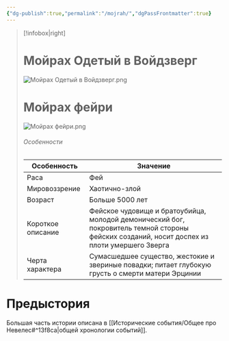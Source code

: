 ```yaml
---
{"dg-publish":true,"permalink":"/mojrah/","dgPassFrontmatter":true}
---
```


> [!infobox|right]
> # Мойрах Одетый в Войдзверг
> ![Мойрах Одетый в Войдзверг.png](/img/user/%D0%9C%D0%BE%D0%B9%D1%80%D0%B0%D1%85%20%D0%9E%D0%B4%D0%B5%D1%82%D1%8B%D0%B9%20%D0%B2%20%D0%92%D0%BE%D0%B9%D0%B4%D0%B7%D0%B2%D0%B5%D1%80%D0%B3.png)
> # Мойрах фейри
> ![Мойрах фейри.png](/img/user/%D0%9C%D0%BE%D0%B9%D1%80%D0%B0%D1%85%20%D1%84%D0%B5%D0%B9%D1%80%D0%B8.png)
> ###### Особенности
> | Особенность | Значение |
> | ---- | ---- |
> | Раса | Фей|
> | Мировоззрение | Хаотично-злой |
> | Возраст |Больше 5000 лет|
> | Короткое описание |Фейское чудовище и братоубийца, молодой демонический бог, покровитель темной стороны фейских созданий, носит доспех из плоти умершего Зверга |
> | Черта характера |Сумасшедшее существо, жестокие и звериные повадки; питает глубокую грусть о смерти матери Эрцинии|

# Предыстория

Большая часть истории описана в [[Исторические события/Общее про Невелес#^13f8ca\|общей хронологии событий]].